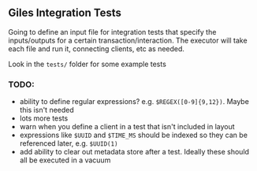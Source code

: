 ## Giles Integration Tests

Going to define an input file for integration tests that specify the
inputs/outputs for a certain transaction/interaction. The executor will take
each file and run it, connecting clients, etc as needed.

Look in the `tests/` folder for some example tests

### TODO:

* ability to define regular expressions? e.g. `$REGEX([0-9]{9,12})`. Maybe this isn't needed
* lots more tests
* warn when you define a client in a test that isn't included in layout
* expressions like `$UUID` and `$TIME_MS` should be indexed so they can be referenced later, e.g. `$UUID(1)`
* add ability to clear out metadata store after a test. Ideally these should all be executed in a vacuum
